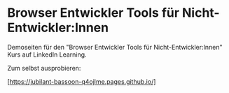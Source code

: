# Browser Entwickler Tools für Nicht-Entwickler:Innen

Demoseiten für den "Browser Entwickler Tools für Nicht-Entwickler:Innen" Kurs auf LinkedIn Learning.

Zum selbst ausprobieren:

[https://jubilant-bassoon-q4ojlme.pages.github.io/]
